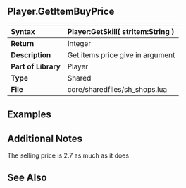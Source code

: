 ## Player.GetItemBuyPrice ##

| **Syntax** | Player:GetSkill( strItem:String ) |
|:-----------|:----------------------------------|
| **Return** | Integer |
| **Description** | Get items price give in argument  |
| **Part of Library** | Player |
| **Type** | Shared |
| **File** | core/sharedfiles/sh\_shops.lua |

## Examples ##

## Additional Notes ##

The selling price is 2.7 as much as it does

## See Also ##